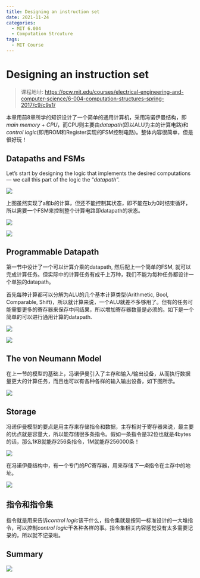 ```yaml
---
title: Designing an instruction set
date: 2021-11-24
categories:
  - MIT 6.004 
  - Computation Strcuture
tags:
  - MIT Course
---
```


# Designing an instruction set

> 课程地址: https://ocw.mit.edu/courses/electrical-engineering-and-computer-science/6-004-computation-structures-spring-2017/c9/c9s1/

本章用前8章所学的知识设计了一个简单的通用计算机，采用冯诺伊曼结构，即*main memory* + *CPU*，而CPU则主要由*datapath*(即以ALU为主的计算电路)和*control logic*(即用ROM和Register实现的FSM控制电路)。整体内容很简单，但是很好玩！

## Datapaths and FSMs

Let’s start by designing the logic that implements the desired computations — we call this part of the logic the “*datapath*”.

![](/posts/computation-structure/datapath-for-factorial.png)

上图虽然实现了a和b的计算，但还不能控制其状态，即不能在b为0时结束循环，所以需要一个FSM来控制整个计算电路即datapath的状态。

![](/posts/computation-structure/control-fsm-for-factorial.png)

![](/posts/computation-structure/control-fsm-hardware.png)

## Programmable Datapath

第一节中设计了一个可以计算介乘的datapath, 然后配上一个简单的FSM, 就可以完成计算任务。但实际中的计算任务有成千上万种，我们不能为每种任务都设计一个单独的datapath。

首先每种计算都可以分解为ALU的几个基本计算类型(Arithmetic, Bool, Comparable, Shift)，所以就计算来说，一个ALU就差不多够用了。但有的任务可能需要更多的寄存器来保存中间结果，所以增加寄存器数量是必须的。如下是一个简单的可以进行通用计算的datapath.

![](/posts/computation-structure/a-simple-programmable-datapath.png)

![](/posts/computation-structure/a-control-fsm-for-factorial.png)

## The von Neumann Model

在上一节的模型的基础上，冯诺伊曼引入了主存和输入/输出设备，从而执行数据量更大的计算任务，而且也可以有各种各样的输入输出设备，如下图所示。

![](/posts/computation-structure/the-von-neumann-model.png)

## Storage

冯诺伊曼模型的要点是用主存来存储指令和数据，主存相对于寄存器来说，最主要的优点就是容量大，所以能存储很多条指令。假如一条指令是32位也就是4bytes的话，那么1KB就能存256条指令，1M就能存256000条！

![](/posts/computation-structure/stored-program-computer.png)

在冯诺伊曼结构中，有一个专门的*PC*寄存器，用来存储*下一条*指令在主存中的地址。

![](/posts/computation-structure/anatomy-of-von-neumann-computer.png)

## 指令和指令集

指令就是用来告诉*control logic*该干什么，指令集就是按同一标准设计的一大堆指令，可以控制*control logic*干各种各样的事。指令集相关内容感觉没有太多需要记录的，所以就不记录啦。

## Summary

![](/posts/computation-structure/beta-isa-summary.png)
